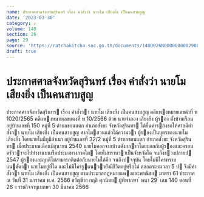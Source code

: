 ```yaml
---
name: ประกาศศาลจังหวัดสุรินทร์ เรื่อง คำสั่งว่า นายโม เสียงยิ่ง เป็นคนสาบสูญ
date: '2023-03-30'
category: ง
volume: 140
section: 26
page: 29
source: 'https://ratchakitcha.soc.go.th/documents/140D026N0000000002900.pdf'
draft: true
---
```


# ประกาศศาลจังหวัดสุรินทร์ เรื่อง คำสั่งว่า นายโม เสียงยิ่ง เป็นคนสาบสูญ

ประกาศศาลจังหวัดสุรินทร เรื่อง คําสั่งวา นายโม เสียงยิ่ง เป็นคนสาบสูญ คดีแพงหมายเลขดําที่ พ 1020/2565 คดีแพงหมายเลขแดงที่ พ 10/2566 ด้วย นายจําลอง เสียงยิ่ง ผู้รอง ตั้งบ้านเรือนอยู่บ้านเลขที่ 150 หมู่ที่ 5 ตําบลขอนแตก อําเภอสังขะ จังหวัดสุรินทร ได้ยื่นคํารองขอให้ศาลมีคําสั่งวา นายโม เสียงยิ่ง เป็นคนสาบสูญ ศาลไตสวนแล้วได้ความวา ผู้รองเป็นบุตรของนายโม เสียงยิ่ง โดยนายโมมีภูมิลําเนา อยู่บ้านเลขที่ 32/2 หมู่ที่ 5 ตําบลขอนแตก อําเภอสังขะ จังหวัดสุรินทร เมื่อประมาณเดือนมิถุนายน 2540 นายโมออกจากบ้านดังกลาวโดยบอกกับผู้รองและครอบครัววาจะไปทํางานบนเรือประมงทางภาคใต โดยไม่ทราบวาเป็นจังหวัดใด จนถึงชวงปลายป 2547 ผู้รองและญาติไม่สามารถติดต่อกับนายโมได้อีก จนถึงปจจุบัน โดยไม่มีใครทราบแนชัดวา นายโมอยู่ที่ใด และไม่มีใครรูแนวายังมีชีวิตอยู่หรือไม่ ตลอดระยะเวลา 5 ป จึงมีคําสั่งวา นายโม เสียงยิ่ง เป็นคนสาบสูญ ตามประมวลกฎหมายแพงและพาณิชย มาตรา 61 ประกาศ ณ วันที่ 31 มกราคม พ.ศ. 2566 ขวัญชีวา กฤติ ศุภนิตย ผู้พิพากษา ้ หนา 29 ่ เลม 140 ตอนที่ 26 ง ราชกิจจานุเบกษา 30 มีนาคม 2566
